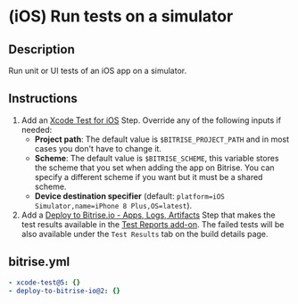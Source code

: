 # (iOS) Run tests on a simulator

## Description

Run unit or UI tests of an iOS app on a simulator.

## Instructions

1. Add an [Xcode Test for iOS](https://bitrise.io/integrations/steps/xcode-test) Step. Override any of the following inputs if needed:
    - **Project path**: The default value is `$BITRISE_PROJECT_PATH` and in most cases you don't have to change it.
    - **Scheme**: The default value is `$BITRISE_SCHEME`, this variable stores the scheme that you set when adding the app on Bitrise. You can specify a different scheme if you want but it must be a shared scheme.
    - **Device destination specifier** (default: `platform=iOS Simulator,name=iPhone 8 Plus,OS=latest`).
2. Add a [Deploy to Bitrise.io - Apps, Logs, Artifacts](https://www.bitrise.io/integrations/steps/deploy-to-bitrise-io) Step that makes the test results available in the [Test Reports add-on](https://devcenter.bitrise.io/en/testing/test-reports.html). The failed tests will be also available under the `Test Results` tab on the build details page.

## bitrise.yml

```yaml
- xcode-test@5: {}
- deploy-to-bitrise-io@2: {}
```
